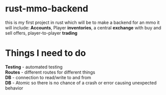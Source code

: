 # rust-mmo-backend

this is my first project in rust which will be to make a backend for an mmo
it will include: **Accounts**, Player **inventories**, a central **exchange** with buy and sell offers, player-to-player **trading**

# Things I need to do

**Testing** - automated testing  
**Routes** - different routes for different things  
**DB** - connection to read/write to and from  
**DB** - Atomic so there is no chance of a crash or error causing unexpected behavior  
